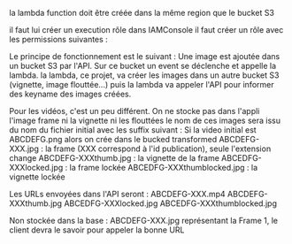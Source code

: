 la lambda function doit être créée dans la même region que le bucket S3

il faut lui créer un execution rôle
    dans IAMConsole il faut créer un rôle avec les permissions suivantes :


Le principe de fonctionnement est le suivant :
Une image est ajoutée dans un bucket S3 par l'API.
Sur ce bucket un event se déclenche et appelle la lambda.
la lambda, ce projet, va créer les images dans un autre bucket S3 (vignette, image flouttée...)
puis la lambda va appeler l'API pour informer des keyname des images créées.

Pour les vidéos, c'est un peu différent. On ne stocke pas dans l'appli l'image frame ni la vignette ni les flouttées
le nom de ces images sera issu du nom du fichier initial avec les suffix suivant :
Si la video initial est ABCDEFG.png
alors on crée dans le bucked transformed
ABCDEFG-XXX.jpg : la frame (XXX correspond à l'id publication), seule l'extension change
ABCDEFG-XXXthumb.jpg : la vignette de la frame
ABCEDFG-XXXlocked.jpg : la frame lockée
ABCEDFG-XXXthumblocked.jpg : la vignette lockée

Les URLs envoyées dans l'API seront :
ABCDEFG-XXX.mp4
ABCDEFG-XXXthumb.jpg
ABCEDFG-XXXlocked.jpg
ABCEDFG-XXXthumblocked.jpg

Non stockée dans la base : ABCDEFG-XXX.jpg représentant la Frame 1, le client devra le savoir pour appeler la bonne URL


